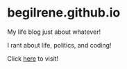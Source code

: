 # begilrene.github.io
My life blog just about whatever!


I rant about life, politics, and coding!

Click [here](https://begilrene.github.io) to visit!

